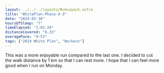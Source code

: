 ```yaml
---
layout: ../../../layouts/RunLayout.astro
title: "WhitePlan-Phase-4-3"
date: "2024-03-30"
hoursOfSleep: "7"
timeElapsed: "1:02:34"
distanceCovered: "6.33"
averagePace: "9:53"
tags: ["2024 White Plan", "Workout"]
---
```


This was a more enjoyable run compared to the last one. I decided to cut the walk distance by 1 km so that I can rest more. I hope that I can feel more good when I run on Monday.
